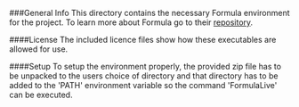 ###General Info
This directory contains the necessary Formula environment for the project.
To learn more about Formula go to their [repository](https://github.com/Microsoft/formula).

####License
The included licence files show how these executables are allowed for use.

####Setup
To setup the environment properly, the provided zip file has to be unpacked to the users choice of directory and that directory has to be added to the 'PATH' environment variable so the command 'FormulaLive' can be executed.